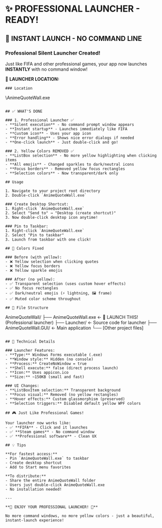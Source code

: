 # ✨ PROFESSIONAL LAUNCHER - READY!

## 🚀 INSTANT LAUNCH - NO COMMAND LINE

### Professional Silent Launcher Created! ###

Just like FIFA and other professional games, your app now launches **INSTANTLY** with no command window!

📍 **LAUNCHER LOCATION:**
```
### Location
```
<ProjectRoot>\AnimeQuoteWall.exe
```

## ✅ WHAT'S DONE

### 1. Professional Launcher ✅
- **Silent execution** - No command prompt window appears
- **Instant startup** - Launches immediately like FIFA
- **Custom icon** - Uses your app icon
- **Error handling** - Shows nice error dialogs if needed
- **One-click launch** - Just double-click and go!

### 2. Yellow Colors REMOVED ✅
- **ListBox selection** - No more yellow highlighting when clicking items
- **All emojis** - Changed sparkles to dark/neutral icons
- **Focus borders** - Removed yellow focus rectangles
- **Selection colors** - Now transparent/dark only

## Usage

1. Navigate to your project root directory
2. Double-click `AnimeQuoteWall.exe`

### Create Desktop Shortcut:
1. Right-click `AnimeQuoteWall.exe`
2. Select "Send to" → "Desktop (create shortcut)"
3. Now double-click desktop icon anytime!

### Pin to Taskbar:
1. Right-click `AnimeQuoteWall.exe`
2. Select "Pin to taskbar"
3. Launch from taskbar with one click!

## 🎨 Colors Fixed

### Before (with yellow):
- ❌ Yellow selection when clicking quotes
- ❌ Yellow focus borders
- ❌ Yellow sparkle emojis

### After (no yellow):
- ✅ Transparent selection (uses custom hover effects)
- ✅ No focus rectangles
- ✅ Dark/neutral emojis (⚡ lightning, 🖼️ frame)
- ✅ Muted color scheme throughout

## 📁 File Structure

```
AnimeQuoteWall/
├── AnimeQuoteWall.exe           ← 🎯 LAUNCH THIS! (Professional launcher)
├── Launcher/                    ← Source code for launcher
├── AnimeQuoteWall.GUI/          ← Main application
└── [Other project files]
```

## 🔧 Technical Details

### Launcher Features:
- **Type:** Windows Forms executable (.exe)
- **Window style:** Hidden (no console)
- **Process:** CreateNoWindow = true
- **Shell execute:** false (direct process launch)
- **Icon:** Uses appicon.ico
- **Size:** ~150KB (small and fast)

### UI Changes:
- **ListBoxItem selection:** Transparent background
- **Focus visual:** Removed (no yellow rectangles)
- **Hover effects:** Custom glassmorphism (preserved)
- **Selection triggers:** Disabled default yellow WPF colors

## 🎮 Just Like Professional Games!

Your launcher now works like:
- ✅ **FIFA** - Click and it launches
- ✅ **Steam games** - No command window
- ✅ **Professional software** - Clean UX

## 💡 Tips

**For fastest access:**
- Pin `AnimeQuoteWall.exe` to taskbar
- Create desktop shortcut
- Add to Start menu favorites

**To distribute:**
- Share the entire AnimeQuoteWall folder
- Users just double-click AnimeQuoteWall.exe
- No installation needed!

---

**🎉 ENJOY YOUR PROFESSIONAL LAUNCHER! 🎉**

No more command windows, no more yellow colors - just a beautiful, instant-launch experience!
